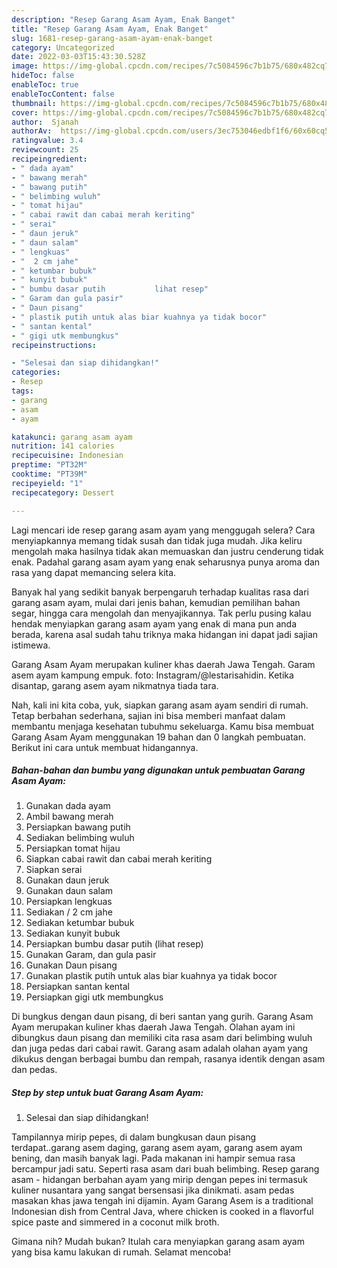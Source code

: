 ```yaml
---
description: "Resep Garang Asam Ayam, Enak Banget"
title: "Resep Garang Asam Ayam, Enak Banget"
slug: 1681-resep-garang-asam-ayam-enak-banget
category: Uncategorized
date: 2022-03-03T15:43:30.528Z
image: https://img-global.cpcdn.com/recipes/7c5084596c7b1b75/680x482cq70/garang-asam-ayam-foto-resep-utama.jpg
hideToc: false
enableToc: true
enableTocContent: false
thumbnail: https://img-global.cpcdn.com/recipes/7c5084596c7b1b75/680x482cq70/garang-asam-ayam-foto-resep-utama.jpg
cover: https://img-global.cpcdn.com/recipes/7c5084596c7b1b75/680x482cq70/garang-asam-ayam-foto-resep-utama.jpg
author:  Sjanah
authorAv:  https://img-global.cpcdn.com/users/3ec753046edbf1f6/60x60cq50/avatar.jpg
ratingvalue: 3.4
reviewcount: 25
recipeingredient:
- " dada ayam"
- " bawang merah"
- " bawang putih"
- " belimbing wuluh"
- " tomat hijau"
- " cabai rawit dan cabai merah keriting"
- " serai"
- " daun jeruk"
- " daun salam"
- " lengkuas"
- "  2 cm jahe"
- " ketumbar bubuk"
- " kunyit bubuk"
- " bumbu dasar putih           lihat resep"
- " Garam dan gula pasir"
- " Daun pisang"
- " plastik putih untuk alas biar kuahnya ya tidak bocor"
- " santan kental"
- " gigi utk membungkus"
recipeinstructions:

- "Selesai dan siap dihidangkan!"
categories:
- Resep
tags:
- garang
- asam
- ayam

katakunci: garang asam ayam 
nutrition: 141 calories
recipecuisine: Indonesian
preptime: "PT32M"
cooktime: "PT39M"
recipeyield: "1"
recipecategory: Dessert

---
```



Lagi mencari ide resep garang asam ayam yang menggugah selera? Cara menyiapkannya memang tidak susah dan tidak juga mudah. Jika keliru mengolah maka hasilnya tidak akan memuaskan dan justru cenderung tidak enak. Padahal garang asam ayam yang enak seharusnya punya aroma dan rasa yang dapat memancing selera kita.


Banyak hal yang sedikit banyak berpengaruh terhadap kualitas rasa dari garang asam ayam, mulai dari jenis bahan, kemudian pemilihan bahan segar, hingga cara mengolah dan menyajikannya. Tak perlu pusing kalau hendak menyiapkan garang asam ayam yang enak di mana pun anda berada, karena asal sudah tahu triknya maka hidangan ini dapat jadi sajian istimewa.

Garang Asam Ayam merupakan kuliner khas daerah Jawa Tengah. Garam asem ayam kampung empuk. foto: Instagram/@lestarisahidin. Ketika disantap, garang asem ayam nikmatnya tiada tara.


Nah, kali ini kita coba, yuk, siapkan garang asam ayam sendiri di rumah. Tetap berbahan sederhana, sajian ini bisa memberi manfaat dalam membantu menjaga kesehatan tubuhmu sekeluarga. Kamu bisa membuat Garang Asam Ayam menggunakan 19 bahan dan 0 langkah pembuatan. Berikut ini cara untuk membuat hidangannya.

<!--inarticleads1-->

##### Bahan-bahan dan bumbu yang digunakan untuk pembuatan Garang Asam Ayam:

1. Gunakan  dada ayam
1. Ambil  bawang merah
1. Persiapkan  bawang putih
1. Sediakan  belimbing wuluh
1. Persiapkan  tomat hijau
1. Siapkan  cabai rawit dan cabai merah keriting
1. Siapkan  serai
1. Gunakan  daun jeruk
1. Gunakan  daun salam
1. Persiapkan  lengkuas
1. Sediakan  / 2 cm jahe
1. Sediakan  ketumbar bubuk
1. Sediakan  kunyit bubuk
1. Persiapkan  bumbu dasar putih           (lihat resep)
1. Gunakan  Garam, dan gula pasir
1. Gunakan  Daun pisang
1. Gunakan  plastik putih untuk alas biar kuahnya ya tidak bocor
1. Persiapkan  santan kental
1. Persiapkan  gigi utk membungkus


Di bungkus dengan daun pisang, di beri santan yang gurih. Garang Asam Ayam merupakan kuliner khas daerah Jawa Tengah. Olahan ayam ini dibungkus daun pisang dan memiliki cita rasa asam dari belimbing wuluh dan juga pedas dari cabai rawit. Garang asam adalah olahan ayam yang dikukus dengan berbagai bumbu dan rempah, rasanya identik dengan asam dan pedas. 

<!--inarticleads2-->

##### Step by step untuk buat Garang Asam Ayam:


1. Selesai dan siap dihidangkan!

Tampilannya mirip pepes, di dalam bungkusan daun pisang terdapat..garang asem daging, garang asem ayam, garang asem ayam bening, dan masih banyak lagi. Pada makanan ini hampir semua rasa bercampur jadi satu. Seperti rasa asam dari buah belimbing. Resep garang asam - hidangan berbahan ayam yang mirip dengan pepes ini termasuk kuliner nusantara yang sangat bersensasi jika dinikmati. asam pedas masakan khas jawa tengah ini dijamin. Ayam Garang Asem is a traditional Indonesian dish from Central Java, where chicken is cooked in a flavorful spice paste and simmered in a coconut milk broth. 

Gimana nih? Mudah bukan? Itulah cara menyiapkan garang asam ayam yang bisa kamu lakukan di rumah. Selamat mencoba!
